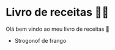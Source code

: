 # Livro de receitas :man_cook:

Olá bem vindo ao meu livro de receitas :wave:

- Strogonof de frango

